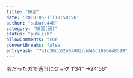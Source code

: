 ```yaml
---
title: "練習"
date: '2010-05-11T19:50:56'
author: "subaru44k"
category: "練習(弱)"
status: "publish"
allowComments: true
convertBreaks: false
entryHash: "731c30cc62b0a002cdd46c1096d48b99"
---
```

雨だったので適当にジョグ
1'34"
→24'56"
